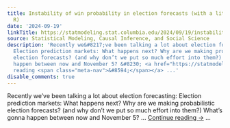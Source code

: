 ```yaml
---
title: Instability of win probability in election forecasts (with a little bit of
  R)
date: '2024-09-19'
linkTitle: https://statmodeling.stat.columbia.edu/2024/09/19/instability-of-win-probability-in-election-forecasts-with-a-little-bit-of-r/
source: Statistical Modeling, Causal Inference, and Social Science
description: 'Recently we&#8217;ve been talking a lot about election forecasting:
  Election prediction markets: What happens next? Why are we making probabilistic
  election forecasts? (and why don’t we put so much effort into them?) What’s gonna
  happen between now and November 5? &#8230; <a href="https://statmodeling.stat.columbia.edu/2024/09/19/instability-of-win-probability-in-election-forecasts-with-a-little-bit-of-r/">Continue
  reading <span class="meta-nav">&#8594;</span></a> ...'
disable_comments: true
---
```

Recently we&#8217;ve been talking a lot about election forecasting: Election prediction markets: What happens next? Why are we making probabilistic election forecasts? (and why don’t we put so much effort into them?) What’s gonna happen between now and November 5? &#8230; <a href="https://statmodeling.stat.columbia.edu/2024/09/19/instability-of-win-probability-in-election-forecasts-with-a-little-bit-of-r/">Continue reading <span class="meta-nav">&#8594;</span></a> ...